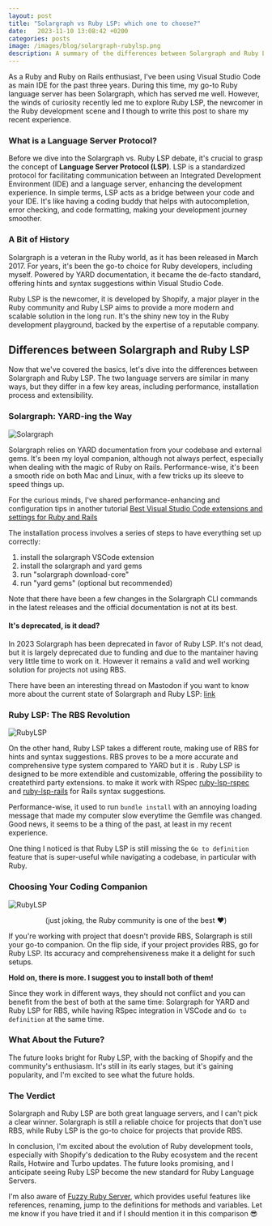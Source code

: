```yaml
---
layout: post
title: "Solargraph vs Ruby LSP: which one to choose?"
date:   2023-11-10 13:08:42 +0200
categories: posts
image: /images/blog/solargraph-rubylsp.png
description: A summary of the differences between Solargraph and Ruby LSP with pros and cons, the state of Ruby Language Servers and which one you should use.
---
```


As a Ruby and Ruby on Rails enthusiast, I've been using Visual Studio Code as main IDE for the past three years. During this time, my go-to Ruby language server has been Solargraph, which has served me well. However, the winds of curiosity recently led me to explore Ruby LSP, the newcomer in the Ruby development scene and I though to write this post to share my recent experience.

### What is a Language Server Protocol?
Before we dive into the Solargraph vs. Ruby LSP debate, it's crucial to grasp the concept of **Language Server Protocol (LSP)**. LSP is a standardized protocol for facilitating communication between an Integrated Development Environment (IDE) and a language server, enhancing the development experience.
In simple terms, LSP acts as a bridge between your code and your IDE. It's like having a coding buddy that helps with autocompletion, error checking, and code formatting, making your development journey smoother.

### A Bit of History
Solargraph is a veteran in the Ruby world, as it has been released in March 2017. For years, it's been the go-to choice for Ruby developers, including myself. Powered by YARD documentation, it became the de-facto standard, offering hints and syntax suggestions within Visual Studio Code.

Ruby LSP is the newcomer, it is developed by Shopify, a major player in the Ruby community and Ruby LSP aims to provide a more modern and scalable solution in the long run. It's the shiny new toy in the Ruby development playground, backed by the expertise of a reputable company.

## Differences between Solargraph and Ruby LSP
Now that we've covered the basics, let's dive into the differences between Solargraph and Ruby LSP. The two language servers are similar in many ways, but they differ in a few key areas, including performance, installation process and extensibility.

### Solargraph: YARD-ing the Way

![Solargraph](/images/blog/vscode/solargraph.webp)

Solargraph relies on YARD documentation from your codebase and external gems. It's been my loyal companion, although not always perfect, especially when dealing with the magic of Ruby on Rails. Performance-wise, it's been a smooth ride on both Mac and Linux, with a few tricks up its sleeve to speed things up.

For the curious minds, I've shared performance-enhancing and configuration tips in another tutorial
[Best Visual Studio Code extensions and settings for Ruby and Rails](/posts/2023/11/06/setup-ruby-vscode/)

The installation process involves a series of steps to have everything set up correctly:
1. install the solargraph VSCode extension
2. install the solargraph and yard gems
3. run "solargraph download-core"
4. run "yard gems" (optional but recommended)

Note that there have been a few changes in the Solargraph CLI commands in the latest releases and the official documentation is not at its best.

#### It's deprecated, is it dead?
In 2023 Solargraph has been deprecated in favor of Ruby LSP. It's not dead, but it is largely deprecated due to funding and due to the mantainer having very little time to work on it. However it remains a valid and well working solution for projects not using RBS.

There have been an interesting thread on Mastodon if you want to know more about the current state of Solargraph and Ruby LSP: [link](https://ruby.social/@achris/111551466092993796)

### Ruby LSP: The RBS Revolution

![RubyLSP](/images/blog/vscode/ruby_lsp.webp)

On the other hand, Ruby LSP takes a different route, making use of RBS for hints and syntax suggestions. RBS proves to be a more accurate and comprehensive type system compared to YARD but it is . Ruby LSP is designed to be more extendible and customizable, offering the possibility to createthird party extensions. to make it work with RSpec [ruby-lsp-rspec](https://github.com/st0012/ruby-lsp-rspec) and [ruby-lsp-rails](https://github.com/Shopify/ruby-lsp-rails) for Rails syntax suggestions.

Performance-wise, it used to run `bundle install` with an annoying loading message that made my computer slow everytime the Gemfile was changed. Good news, it seems to be a thing of the past, at least in my recent experience.

One thing I noticed is that Ruby LSP is still missing the `Go to definition` feature that is super-useful while navigating a codebase, in particular with Ruby.

### Choosing Your Coding Companion

![RubyLSP](/images/blog/solargraph-rubylsp.png)
<figcaption align = "center">(just joking, the Ruby community is one of the best ♥️)</figcaption>

If you're working with project that doesn't provide RBS, Solargraph is still your go-to companion. On the flip side, if your project provides RBS, go for Ruby LSP. Its accuracy and comprehensiveness make it a delight for such setups.

**Hold on, there is more. I suggest you to install both of them!**

Since they work in different ways, they should not conflict and you can benefit from the best of both at the same time: Solargraph for YARD and Ruby LSP for RBS, while having RSpec integration in VSCode and `Go to definition` at the same time.

### What About the Future?
The future looks bright for Ruby LSP, with the backing of Shopify and the community's enthusiasm. It's still in its early stages, but it's gaining popularity, and I'm excited to see what the future holds.

### The Verdict
Solargraph and Ruby LSP are both great language servers, and I can't pick a clear winner. Solargraph is still a reliable choice for projects that don't use RBS, while Ruby LSP is the go-to choice for projects that provide RBS.

In conclusion, I'm excited about the evolution of Ruby development tools, especially with Shopify's dedication to the Ruby ecosystem and the recent Rails, Hotwire and Turbo updates. The future looks promising, and I anticipate seeing Ruby LSP become the new standard for Ruby Language Servers.

I'm also aware of [Fuzzy Ruby Server](https://marketplace.visualstudio.com/items?itemName=Blinknlights.fuzzy-ruby-server), which provides useful features like references, renaming, jump to the definitions for methods and variables. Let me know if you have tried it and if I should mention it in this comparison 😎
